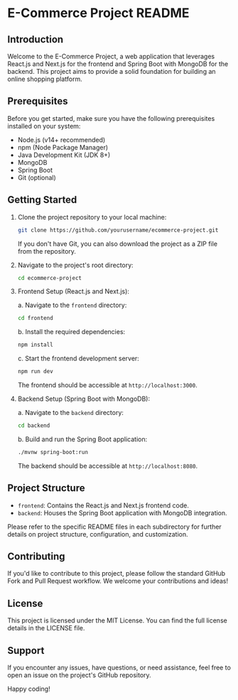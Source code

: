 # E-Commerce Project README

## Introduction

Welcome to the E-Commerce Project, a web application that leverages React.js and Next.js for the frontend and Spring Boot with MongoDB for the backend. This project aims to provide a solid foundation for building an online shopping platform.

## Prerequisites

Before you get started, make sure you have the following prerequisites installed on your system:

- Node.js (v14+ recommended)
- npm (Node Package Manager)
- Java Development Kit (JDK 8+)
- MongoDB
- Spring Boot
- Git (optional)

## Getting Started

1. Clone the project repository to your local machine:

   ```bash
   git clone https://github.com/yourusername/ecommerce-project.git
   ```

   If you don't have Git, you can also download the project as a ZIP file from the repository.

2. Navigate to the project's root directory:

   ```bash
   cd ecommerce-project
   ```

3. Frontend Setup (React.js and Next.js):

   a. Navigate to the `frontend` directory:

      ```bash
      cd frontend
      ```

   b. Install the required dependencies:

      ```bash
      npm install
      ```

   c. Start the frontend development server:

      ```bash
      npm run dev
      ```

   The frontend should be accessible at `http://localhost:3000`.

4. Backend Setup (Spring Boot with MongoDB):

   a. Navigate to the `backend` directory:

      ```bash
      cd backend
      ```

   b. Build and run the Spring Boot application:

      ```bash
      ./mvnw spring-boot:run
      ```

   The backend should be accessible at `http://localhost:8080`.

## Project Structure

- `frontend`: Contains the React.js and Next.js frontend code.
- `backend`: Houses the Spring Boot application with MongoDB integration.

Please refer to the specific README files in each subdirectory for further details on project structure, configuration, and customization.

## Contributing

If you'd like to contribute to this project, please follow the standard GitHub Fork and Pull Request workflow. We welcome your contributions and ideas!

## License

This project is licensed under the MIT License. You can find the full license details in the LICENSE file.

## Support

If you encounter any issues, have questions, or need assistance, feel free to open an issue on the project's GitHub repository.

Happy coding!
